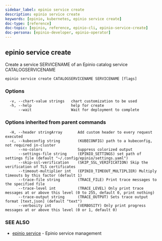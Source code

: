 ```yaml
---
sidebar_label: epinio service create
description: epinio service create
keywords: [epinio, kubernetes, epinio service create]
doc-type: [reference]
doc-topic: [epinio, reference, epinio-cli, epinio-service-create]
doc-persona: [epinio-developer, epinio-operator]
---
```

## epinio service create

Create a service SERVICENAME of an Epinio catalog service CATALOGSERVICENAME

```
epinio service create CATALOGSERVICENAME SERVICENAME [flags]
```

### Options

```
  -v, --chart-value strings   chart customization to be used
  -h, --help                  help for create
      --wait                  Wait for deployment to complete
```

### Options inherited from parent commands

```
  -H, --header stringArray       Add custom header to every request executed
  -c, --kubeconfig string        (KUBECONFIG) path to a kubeconfig, not required in-cluster
      --no-colors                Suppress colorized output
      --settings-file string     (EPINIO_SETTINGS) set path of settings file (default "~/.config/epinio/settings.yaml")
      --skip-ssl-verification    (SKIP_SSL_VERIFICATION) Skip the verification of TLS certificates
      --timeout-multiplier int   (EPINIO_TIMEOUT_MULTIPLIER) Multiply timeouts by this factor (default 1)
      --trace-file string        (TRACE_FILE) Print trace messages to the specified file
      --trace-level int          (TRACE_LEVEL) Only print trace messages at or above this level (0 to 255, default 0, print nothing)
      --trace-output string      (TRACE_OUTPUT) Sets trace output format [text,json] (default "text")
      --verbosity int            (VERBOSITY) Only print progress messages at or above this level (0 or 1, default 0)
```

### SEE ALSO

* [epinio service](./epinio_service.md)	 - Epinio service management

